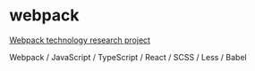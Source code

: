 # webpack

[Webpack technology research project](https://darnelo-inc.github.io/webpack-studying/)

Webpack / 
JavaScript / 
TypeScript / 
React / 
SCSS / 
Less / 
Babel
